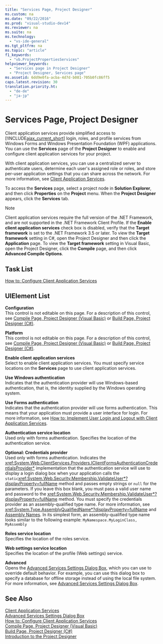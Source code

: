 ```yaml
---
title: "Services Page, Project Designer"
ms.custom: na
ms.date: "09/22/2016"
ms.prod: "visual-studio-dev14"
ms.reviewer: na
ms.suite: na
ms.technology: 
  - "vs-ide-general"
ms.tgt_pltfrm: na
ms.topic: "article"
f1_keywords: 
  - "vb.ProjectPropertiesServices"
helpviewer_keywords: 
  - "Services page in Project Designer"
  - "Project Designer, Services page"
ms.assetid: 6dd9e0fa-acba-4d7d-b081-705b0fc86ff5
caps.latest.revision: 30
translation.priority.ht: 
  - "de-de"
  - "ja-jp"
---
```

# Services Page, Project Designer
Client application services provide simplified access to [!INCLUDE[ajax_current_short](../vs140/includes/ajax_current_short_md.md)] login, roles, and profile services from Windows Forms and Windows Presentation Foundation (WPF) applications. You can use the **Services** page of the **Project Designer** to enable and configure client application services for your project.  
  
 With client application services, you can use a centralized server to authenticate users, determine each user's assigned role or roles, and store per-user application settings that you can share across the network. For more information, see [Client Application Services](assetId:///1487d8df-089e-4f21-abfb-a791a652b58e).  
  
 To access the **Services** page, select a project node in **Solution Explorer**, and then click **Properties** on the **Project** menu. When the **Project Designer** appears, click the **Services** tab.  
  
> [!NOTE]
>  Client application services require the full version of the .NET Framework, and are not supported in the .NET Framework Client Profile. If the **Enable client application services** check box is disabled, verify that the **Target framework** is set to the .NET Framework 3.5 or later. To view the **Target framework** setting in C#, open the Project Designer and then click the **Application** page. To view the **Target framework** setting in Visual Basic, open the Project Designer, click the **Compile** page, and then click **Advanced Compile Options**.  
  
## Task List  
 [How to: Configure Client Application Services](assetId:///34a8688a-a32c-40d3-94be-c8e610c6a4e8)  
  
## UIElement List  
 **Configuration**  
 This control is not editable on this page. For a description of this control, see [Compile Page, Project Designer (Visual Basic)](../vs140/compile-page--project-designer--visual-basic-.md) or [Build Page, Project Designer (C#)](../vs140/build-page--project-designer--csharp-.md).  
  
 **Platform**  
 This control is not editable on this page. For a description of this control, see [Compile Page, Project Designer (Visual Basic)](../vs140/compile-page--project-designer--visual-basic-.md) or [Build Page, Project Designer (C#)](../vs140/build-page--project-designer--csharp-.md).  
  
 **Enable client application services**  
 Select to enable client application services. You must specify service locations on the **Services** page to use client application services.  
  
 **Use Windows authentication**  
 Indicates that the authentication provider will use Windows-based authentication, that is, the identity supplied by the Windows operating system.  
  
 **Use Forms authentication**  
 Indicates that the authentication provider will use forms authentication. This means that your application must provide a user interface for login. For more information, see [How to: Implement User Login and Logout with Client Application Services](assetId:///5431a671-eb02-4e18-a651-24764fccec9a).  
  
 **Authentication service location**  
 Used only with forms authentication. Specifies the location of the authentication service.  
  
 **Optional: Credentials provider**  
 Used only with forms authentication. Indicates the <xref:System.Web.ClientServices.Providers.IClientFormsAuthenticationCredentialsProvider*> implementation that the authentication service will use to display a login dialog box when your application calls the `static`<xref:System.Web.Security.Membership.ValidateUser*?displayProperty=fullName> method and passes empty strings or `null` for the parameters. If you leave this box blank, you must pass a valid user name and password to the <xref:System.Web.Security.Membership.ValidateUser*?displayProperty=fullName> method. You must specify the credentials provider as an assembly-qualified type name. For more information, see <xref:System.Type.AssemblyQualifiedName*?displayProperty=fullName> and [Assembly Names](assetId:///8f8c2c90-f15d-400e-87e7-a757e4f04d0e). In its simplest form, an assembly-qualified type name looks similar to the following example: `MyNamespace.MyLoginClass, MyAssembly`  
  
 **Roles service location**  
 Specifies the location of the roles service.  
  
 **Web settings service location**  
 Specifies the location of the profile (Web settings) service.  
  
 **Advanced**  
 Opens the [Advanced Services Settings Dialog Box](../vs140/advanced-settings-for-services-dialog-box.md), which you can use to override default behavior. For example, you can use this dialog box to specify a database for offline storage instead of using the local file system. For more information, see [Advanced Services Settings Dialog Box](../vs140/advanced-settings-for-services-dialog-box.md).  
  
## See Also  
 [Client Application Services](assetId:///1487d8df-089e-4f21-abfb-a791a652b58e)   
 [Advanced Services Settings Dialog Box](../vs140/advanced-settings-for-services-dialog-box.md)   
 [How to: Configure Client Application Services](assetId:///34a8688a-a32c-40d3-94be-c8e610c6a4e8)   
 [Compile Page, Project Designer (Visual Basic)](../vs140/compile-page--project-designer--visual-basic-.md)   
 [Build Page, Project Designer (C#)](../vs140/build-page--project-designer--csharp-.md)   
 [Introduction to the Project Designer](assetId:///898dd854-c98d-430c-ba1b-a913ce3c73d7)